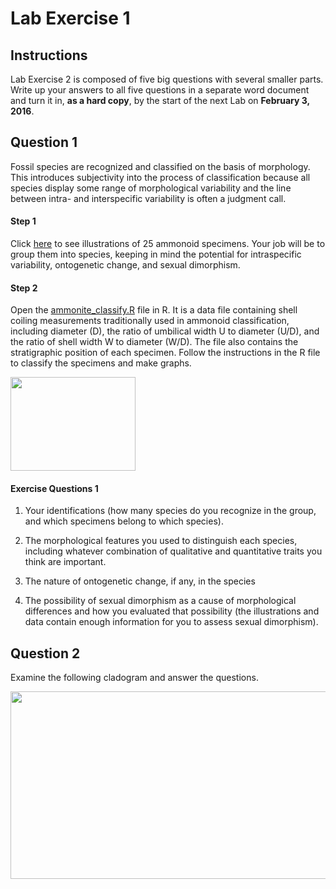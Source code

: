 # Lab Exercise 1

## Instructions

Lab Exercise 2 is composed of five big questions with several smaller parts. Write up your answers to all five questions in a separate word document and turn it in, **as a hard copy**, by the start of the next Lab on **February 3, 2016**.

## Question 1

Fossil species are recognized and classified on the basis of morphology. This introduces subjectivity into the process of classification because all species display some range of morphological variability and the line between intra- and interspecific variability is often a judgment call.

#### Step 1

Click [here](https://github.com/aazaff/paleobiologyWebsite/blob/master/Lab2Figures/Figure1.pdf) to see illustrations of 25 ammonoid specimens. Your job will be to group them into species, keeping in mind the potential for intraspecific variability, ontogenetic change, and sexual dimorphism.

#### Step 2
Open the [ammonite_classify.R]() file in R. It is a data file containing shell coiling measurements traditionally used in ammonoid classification, including diameter (D), the ratio of umbilical width U to diameter (U/D), and the ratio of shell width W to diameter (W/D). The file also contains the stratigraphic position of each specimen. Follow the instructions in the R file to classify the specimens and make graphs.

<a href="url"><img src="https://raw.githubusercontent.com/aazaff/paleobiologyWebsite/master/Lab2Figures/Figure2.png" align="center" height="150" width="200" ></a>

#### Exercise Questions 1

1. Your identifications (how many species do you recognize in the group, and which specimens belong to which species).

2. The morphological features you used to distinguish each species, including whatever combination of qualitative and quantitative traits you think are important.
 
3. The nature of ontogenetic change, if any, in the species

4. The possibility of sexual dimorphism as a cause of morphological differences and how you evaluated that possibility (the illustrations and data contain enough information for you to assess sexual dimorphism).

## Question 2

Examine the following cladogram and answer the questions.

<a href="url"><img src="https://raw.githubusercontent.com/aazaff/paleobiologyWebsite/master/Lab2Figures/Figure3.png" align="center" height="300" width="650" ></a>

